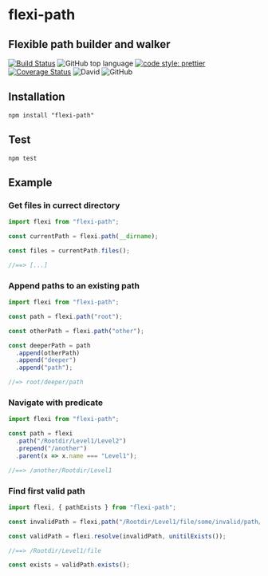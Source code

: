 # flexi-path

## Flexible path builder and walker

[![Build Status](https://travis-ci.com/jaspenlind/flexi-path.svg?branch=master)](https://travis-ci.com/jaspenlind/flexi-path)
![GitHub top language](https://img.shields.io/github/languages/top/jaspenlind/flexi-path)
[![code style: prettier](https://img.shields.io/badge/code_style-prettier-ff69b4.svg?style=flat-square)](https://github.com/prettier/prettier)
[![Coverage Status](https://coveralls.io/repos/jaspenlind/flexi-path/badge.svg?branch=master)](https://coveralls.io/r/jaspenlind/flexi-path?branch=master)
![David](https://img.shields.io/david/dev/jaspenlind/flexi-path)
![GitHub](https://img.shields.io/github/license/jaspenlind/flexi-path)

## Installation

`npm install "flexi-path"`

## Test

`npm test`

## Example

### Get files in currect directory

```ts
import flexi from "flexi-path";

const currentPath = flexi.path(__dirname);

const files = currentPath.files();

//==> [...]
```

### Append paths to an existing path

```ts
import flexi from "flexi-path";

const path = flexi.path("root");

const otherPath = flexi.path("other");

const deeperPath = path
  .append(otherPath)
  .append("deeper")
  .append("path");

//=> root/deeper/path
```

### Navigate with predicate

```ts
import flexi from "flexi-path";

const path = flexi
  .path("/Rootdir/Level1/Level2")
  .prepend("/another")
  .parent(x => x.name === "Level1");

//==> /another/Rootdir/Level1
```

### Find first valid path

```ts
import flexi, { pathExists } from "flexi-path";

const invalidPath = flexi,path("/Rootdir/Level1/file/some/invalid/path/segments")

const validPath = flexi.resolve(invalidPath, unitilExists());

//==> /Rootdir/Level1/file

const exists = validPath.exists();
```
